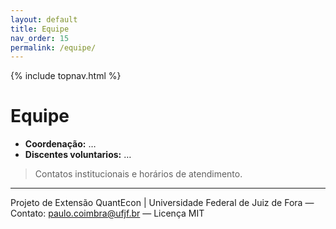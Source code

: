 ```yaml
---
layout: default
title: Equipe
nav_order: 15
permalink: /equipe/
---
```


{% include topnav.html %}

# Equipe
- **Coordenação:** …
- **Discentes voluntarios:** …

> Contatos institucionais e horários de atendimento.

---

<p class="qe-footer">
  Projeto de Extensão QuantEcon | Universidade Federal de Juiz de Fora — 
  Contato: <a href="mailto:paulo.coimbra@ufjf.br">paulo.coimbra@ufjf.br</a> — Licença MIT
</p>
